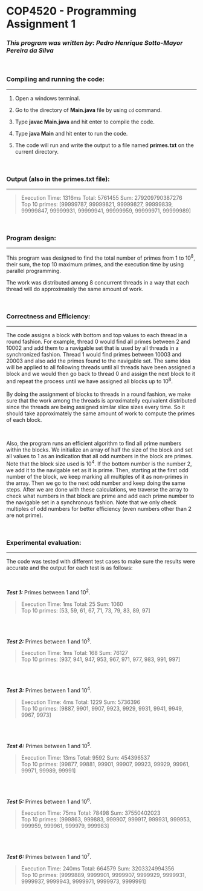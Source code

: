 # COP4520 - Programming Assignment 1

### _This program was written by: Pedro Henrique Sotto-Mayor Pereira da Silva_

<br />

### Compiling and running the code:

---

1. Open a windows terminal.

2. Go to the directory of **Main.java** file by using `cd` command.

3. Type **javac Main.java** and hit enter to compile the code.

4. Type **java Main** and hit enter to run the code.

5. The code will run and write the output to a file named **primes.txt** on the current directory.

<br />

### Output (also in the **primes.txt** file):

---

> Execution Time: 1316ms Total: 5761455 Sum: 279209790387276 <br />
> Top 10 primes: [99999787, 99999821, 99999827, 99999839, 99999847, 99999931, 99999941, 99999959, 99999971, 99999989]

<br />

### Program design:

---

This program was designed to find the total number of primes from 1 to 10<sup>8</sup>, their sum, the top 10 maximum primes, and the execution time by using parallel programming.

The work was distributed among 8 concurrent threads in a way that each thread will do approximately the same amount of work.

<br />

### Correctness and Efficiency:

---

The code assigns a block with bottom and top values to each thread in a round fashion. For example, thread 0 would find all primes between 2 and 10002 and add them to a navigable set that is used by all threads in a synchronized fashion. Thread 1 would find primes between 10003 and 20003 and also add the primes found to the navigable set. The same idea will be applied to all following threads until all threads have been assigned a block and we would then go back to thread 0 and assign the next block to it and repeat the process until we have assigned all blocks up to 10<sup>8</sup>.<br /><br />
By doing the assignment of blocks to threads in a round fashion, we make sure that the work among the threads is aproximatelly equivalent distributed since the threads are being assigned similar slice sizes every time. So it should take approximately the same amount of work to compute the primes of each block.

<br />

Also, the program runs an efficient algorithm to find all prime numbers within the blocks. We initialize an array of half the size of the block and set all values to 1 as an indication that all odd numbers in the block are primes. Note that the block size used is 10<sup>4</sup>. If the bottom number is the number 2, we add it to the navigable set as it is prime. Then, starting at the first odd number of the block, we keep marking all multiples of it as non-primes in the array. Then we go to the next odd number and keep doing the same steps. After we are done with these calculations, we traverse the array to check what numbers in that block are prime and add each prime number to the navigable set in a synchronous fashion. Note that we only check multiples of odd numbers for better efficiency (even numbers other than 2 are not prime).

<br />

### Experimental evaluation:

---

The code was tested with different test cases to make sure the results were accurate and the output for each test is as follows:

<br />

**_Test 1:_** Primes between 1 and 10<sup>2</sup>.

> Execution Time: 1ms Total: 25 Sum: 1060<br />
> Top 10 primes: [53, 59, 61, 67, 71, 73, 79, 83, 89, 97]

<br />
<br />

**_Test 2:_** Primes between 1 and 10<sup>3</sup>.

> Execution Time: 1ms Total: 168 Sum: 76127<br />
> Top 10 primes: [937, 941, 947, 953, 967, 971, 977, 983, 991, 997]

<br />
<br />

**_Test 3:_** Primes between 1 and 10<sup>4</sup>.

> Execution Time: 4ms Total: 1229 Sum: 5736396<br />
> Top 10 primes: [9887, 9901, 9907, 9923, 9929, 9931, 9941, 9949, 9967, 9973]

<br />
<br />

**_Test 4:_** Primes between 1 and 10<sup>5</sup>.

> Execution Time: 13ms Total: 9592 Sum: 454396537<br />
> Top 10 primes: [99877, 99881, 99901, 99907, 99923, 99929, 99961, 99971, 99989, 99991]

<br />
<br />

**_Test 5:_** Primes between 1 and 10<sup>6</sup>.

> Execution Time: 75ms Total: 78498 Sum: 37550402023<br />
> Top 10 primes: [999863, 999883, 999907, 999917, 999931, 999953, 999959, 999961, 999979, 999983]

<br />
<br />

**_Test 6:_** Primes between 1 and 10<sup>7</sup>.

> Execution Time: 240ms Total: 664579 Sum: 3203324994356<br />
> Top 10 primes: [9999889, 9999901, 9999907, 9999929, 9999931, 9999937, 9999943, 9999971, 9999973, 9999991]
